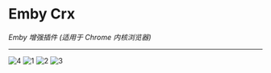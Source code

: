 # Emby Crx

_Emby 增强插件 (适用于 Chrome 内核浏览器)_

---
![4](https://user-images.githubusercontent.com/18238152/235510774-666d9006-cbad-4b97-9a73-ad5334cb7eee.png)
![1](https://user-images.githubusercontent.com/18238152/235510867-4b71a870-6be6-46a5-b988-527d667b020d.png)
![2](https://user-images.githubusercontent.com/18238152/235510872-ef88ae87-6693-4c11-b7ad-0f05e1a5c583.png)
![3](https://user-images.githubusercontent.com/18238152/235510874-f2fe4715-eb68-4f7a-ac49-50dc5f4ef5aa.png)
